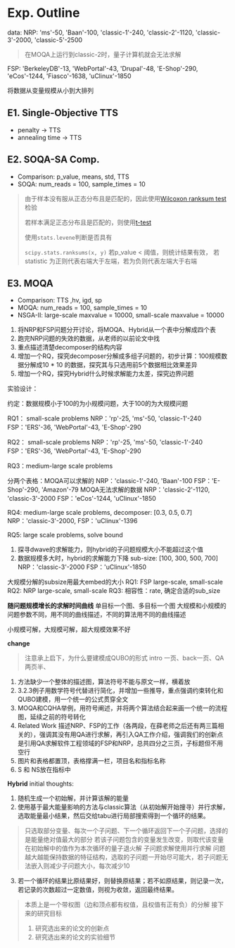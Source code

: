# Exp. Outline

data: 
NRP: 'ms'-50, 'Baan'-100, 'classic-1'-240, 'classic-2'-1120, 'classic-3'-2000, 'classic-5'-2500
> 在MOQA上运行到classic-2时，量子计算机就会无法求解

FSP: 'BerkeleyDB'-13, 'WebPortal'-43, 'Drupal'-48, 'E-Shop'-290, 'eCos'-1244, 'Fiasco'-1638, 'uClinux'-1850

将数据从变量规模从小到大排列
     

## E1. Single-Objective TTS

* penalty -> TTS
* annealing time -> TTS

## E2. SOQA-SA Comp.

* Comparison: p_value, means, std, TTS
* SOQA: num_reads = 100, sample_times = 10
> 由于样本没有服从正态分布且是匹配的，因此使用[Wilcoxon ranksum test](https://docs.scipy.org/doc/scipy/reference/generated/scipy.stats.ranksums.html#scipy.stats.ranksums)检验
> 
> 若样本满足正态分布且是匹配的，则使用[t-test](https://docs.scipy.org/doc/scipy/reference/generated/scipy.stats.ttest_rel.html#scipy.stats.ttest_rel)
> 
> 使用``stats.levene``判断是否具有
> 
> ``scipy.stats.ranksums(x, y)``
> 若p_value < 阈值，则统计结果有效，
> 若statistic 为正则代表右端大于左端，若为负则代表左端大于右端

## E3. MOQA

* Comparison: TTS ,hv, igd, sp
* MOQA: num_reads = 100, sample_times = 10
* NSGA-II: large-scale maxvalue = 10000, small-scale maxvalue = 10000

1. 将NRP和FSP问题分开讨论，将MOQA、Hybrid从一个表中分解成四个表
2. 跑完NRP问题的失效的数据，从老师的以前论文中找
3. 重点描述清楚decomposer的结构内容
4. 增加一个RQ，探究decomposer分解成多组子问题的，初步计算：100规模数据分解成10 * 10 的数据，探究其与只选用前5个数据相比效果差异
5. 增加一个RQ，探究Hybrid什么时候求解能力太差，探究边界问题


实验设计：

约定：数据规模小于100的为小规模问题，大于100的为大规模问题

RQ1： small-scale problems
NRP：'rp'-25, 'ms'-50, 'classic-1'-240
FSP：'ERS'-36, 'WebPortal'-43, 'E-Shop'-290

RQ2： small-scale problems
NRP：'rp'-25, 'ms'-50, 'classic-1'-240
FSP：'ERS'-36, 'WebPortal'-43, 'E-Shop'-290

RQ3：medium-large scale problems

分两个表格：MOQA可以求解的
NRP：'classic-1'-240, 'Baan'-100
FSP：'E-Shop'-290, 'Amazon'-79
MOQA无法求解的数据
NRP：'classic-2'-1120, 'classic-3'-2000
FSP：'eCos'-1244, 'uClinux'-1850

RQ4: medium-large scale problems, decomposer: [0.3, 0.5, 0.7]
NRP：'classic-3'-2000, 
FSP：'uClinux'-1396

RQ5: large scale problems, solve bound
1. 探寻dwave的求解能力，则hybrid的子问题规模大小不能超过这个值
2. 数据规模多大时，hybrid的求解能力下降
sub-size: [100, 300, 500, 700]
NRP：'classic-3'-2000
FSP：'uClinux'-1850

大规模分解的subsize用最大embed的大小
RQ1: FSP large-scale, small-scale
RQ2: NRP large-scale, small-scale
RQ3: 相容性：rate, 
确定合适的sub_size

**随问题规模增长的求解时间曲线**
单目标一个图、多目标一个图
大规模和小规模的问题参数不同，用不同的曲线描述，不同的算法用不同的曲线描述

小规模可解，大规模可解，超大规模效果不好


**change**
> 注意承上启下，为什么要建模成QUBO的形式
> intro 一页、back一页、QA两页半、
1. 方法缺少一个整体的描述图，算法符号不能与原文一样，横着放
2. 3.2.3例子用数学符号代替进行简化，并增加一些推导，重点强调约束转化和QUBO建模，用一个统一的公式贯穿全文
3. MOQA和CQHA举例，用符号阐述，并将两个算法结合起来画一个统一的流程图，延续之前的符号转化
4. Related Work 描述NRP、FSP的工作（各两段，在薛老师之后还有两三篇相关的），强调其没有用QA进行求解，再引入QA工作介绍，强调我们的创新点是引用QA求解软件工程领域的FSP和NRP，总共四分之三页，子标题但不用空行
5. 图片和表格都置顶，表格撑满一栏，项目名和指标名称
6. S 和 NS放在指标中


**Hybrid**
initial thoughts:
1. 随机生成一个初始解，并计算该解的能量
2. 使用基于最大能量影响的方法与classic算法（从初始解开始搜寻）并行求解，选取能量最小结果，然后交给tabu进行局部搜索得到一个循环的结果。
> 只选取部分变量、每次一个子问题、下一个循环返回下一个子问题，选择的是能量绝对值最大的部分
> 若该子问题包含的变量发生改变，则取代该变量在初始解中的值作为本次循环的量子退火解
> 子问题求解使用并行求解
> 问题越大越能保持数据的特征结构，选取的子问题一开始尽可能大，若子问题无法嵌入则减少子问题大小，每次减少10
3. 若一个循环的结果比原结果好，则替换原结果；若不如原结果，则记录一次，若记录的次数超过一定数值，则视为收敛，返回最终结果。

> 本质上是一个带权图（边和顶点都有权值，且权值有正有负）的分解
> 接下来的研究目标
> 1. 研究选出来的论文的创新点
> 2. 研究选出来的论文的实验细节